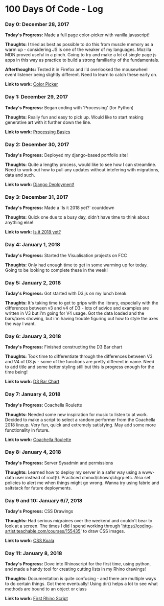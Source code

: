 # 100 Days Of Code - Log

### Day 0: December 28, 2017

**Today's Progress:** Made a full page color-picker with vanilla javascript!

**Thoughts:** I tried as best as possible to do this from muscle memory as a warm up - considering JS is one of the weaker of my languages. Mozilla MDN proved useful in a pinch. Going to try and make a lot of single page js apps in this way as practice to build a strong familiarity of the fundamentals.

**Afterthoughts:** Tested it in Firefox and i'd overlooked the mousewheel event listener being slightly different. Need to learn to catch these early on.

**Link to work:** [Color Picker](http://justin-focus.co.uk/100-days-of-code/days/0/index.html)

### Day 1: December 29, 2017

**Today's Progress:** Began coding with 'Processing' (for Python)

**Thoughts:** Really fun and easy to pick up. Would like to start making generative art with it further down the line.

**Link to work:** [Processing Basics](http://justin-focus.co.uk/100-days-of-code/days/1/index.html)

### Day 2: December 30, 2017

**Today's Progress:** Deployed my django-based portfolio site!

**Thoughts:** Quite a lengthy process, would like to see how I can streamline. Need to work out how to pull any updates without intefering with migrations, data and such.

**Link to work:** [Django Deployment!](http://justin-focus.co.uk/100-days-of-code/days/2/index.html)

### Day 3: December 31, 2017

**Today's Progress:** Made a 'Is it 2018 yet?' countdown

**Thoughts:** Quick one due to a busy day, didn't have time to think about anything else!

**Link to work:** [Is it 2018 yet?](http://justin-focus.co.uk/100-days-of-code/days/3/index.html)

### Day 4: January 1, 2018

**Today's Progress:** Started the Visualisation projects on FCC

**Thoughts:** Only had enough time to get in some warming up for today. Going to be looking to complete these in the week!

### Day 5: January 2, 2018

**Today's Progress:** Got started with D3.js on my lunch break

**Thoughts:** It's taking time to get to grips with the library, especially with the differences between v3 and v4 of D3 - lots of advice and examples are written in V3 but i'm going for V4 usage. Got the data loaded and the bars/axes showing, but i'm having trouble figuring out how to style the axes the way I want.

### Day 6: January 3, 2018

**Today's Progress:** Finished constructing the D3 Bar chart

**Thoughts:** Took time to differentiate through the differences between V3 and V4 of D3.js - some of the functions are pretty different in name. Need to add title and some better styling still but this is progress enough for the time being!

**Link to work:** [D3 Bar Chart](http://justin-focus.co.uk/100-days-of-code/days/4/index.html)

### Day 7: January 4, 2018

**Today's Progress:** Coachella Roulette

**Thoughts:** Needed some new inspiration for music to listen to at work. Decided to make a script to select a random performer from the Coachella 2018 lineup. Very fun, quick and extremely satisfying. May add some more functionality in future.

**Link to work:** [Coachella Roulette](http://justin-focus.co.uk/100-days-of-code/days/7/index.html)

### Day 8: January 4, 2018

**Today's Progress:** Server Sysadmin and permissions

**Thoughts:** Learned how to deploy my server in a safer way using a www-data user instead of root(!). Practiced chmod/chown/chgrp etc. Also set policies to alert me when things might go wrong. Wanna try using fabric and saltstack for future deployments.


### Day 9 and 10: January 6/7, 2018

**Today's Progress:** CSS Drawings

**Thoughts:** Had serious migraines over the weekend and couldn't bear to look at a screen. The times I did I spend working through 'https://coding-artist.teachable.com/courses/155435' to draw CSS images. 

**Link to work:** [CSS Koala](http://justin-focus.co.uk/100-days-of-code/days/9/index.html)

### Day 11: January 8, 2018

**Today's Progress:** Dove into Rhinoscript for the first time, using python, and made a handy tool for creating cutting lists in my Rhino drawings!

**Thoughts:** Documentation is quite confusing - and there are multiple ways to do certain things. Got there eventually! Using dir() helps a lot to see what methods are bound to an object or class

**Link to work:** [First Rhino Script](https://gist.github.com/justinline/9727a567a1491ad164d185a4274efdae)
